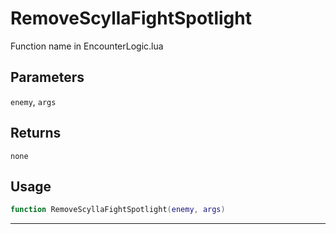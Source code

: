 # RemoveScyllaFightSpotlight
Function name in EncounterLogic.lua
## Parameters
`enemy`, `args`
## Returns
`none`
## Usage
```lua
function RemoveScyllaFightSpotlight(enemy, args)
```
---
